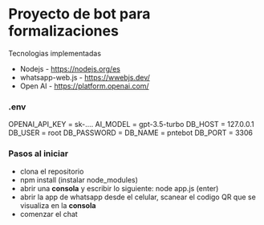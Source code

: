 # Proyecto de bot para formalizaciones 

Tecnologias implementadas

* Nodejs - https://nodejs.org/es
* whatsapp-web.js - https://wwebjs.dev/
* Open AI - https://platform.openai.com/

### .env
OPENAI_API_KEY = sk-....
AI_MODEL = gpt-3.5-turbo
DB_HOST = 127.0.0.1
DB_USER = root
DB_PASSWORD =
DB_NAME = pntebot
DB_PORT = 3306

### Pasos al iniciar
* clona el repositorio
* npm install (instalar node_modules)
* abrir una **consola** y escribir lo siguiente: node app.js (enter)
* abrir la app de whatsapp desde el celular, scanear el codigo QR que se visualiza en la **consola** 
* comenzar el chat
